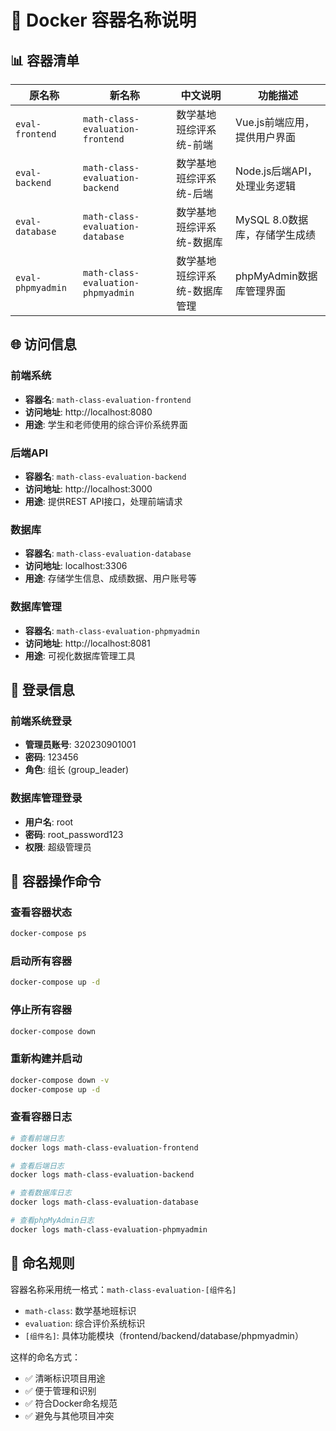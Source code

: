 # 🔧 Docker 容器名称说明

## 📊 容器清单

| 原名称 | 新名称 | 中文说明 | 功能描述 |
|--------|--------|----------|----------|
| `eval-frontend` | `math-class-evaluation-frontend` | 数学基地班综评系统-前端 | Vue.js前端应用，提供用户界面 |
| `eval-backend` | `math-class-evaluation-backend` | 数学基地班综评系统-后端 | Node.js后端API，处理业务逻辑 |
| `eval-database` | `math-class-evaluation-database` | 数学基地班综评系统-数据库 | MySQL 8.0数据库，存储学生成绩 |
| `eval-phpmyadmin` | `math-class-evaluation-phpmyadmin` | 数学基地班综评系统-数据库管理 | phpMyAdmin数据库管理界面 |

## 🌐 访问信息

### 前端系统
- **容器名**: `math-class-evaluation-frontend`
- **访问地址**: http://localhost:8080
- **用途**: 学生和老师使用的综合评价系统界面

### 后端API
- **容器名**: `math-class-evaluation-backend`
- **访问地址**: http://localhost:3000
- **用途**: 提供REST API接口，处理前端请求

### 数据库
- **容器名**: `math-class-evaluation-database`
- **访问地址**: localhost:3306
- **用途**: 存储学生信息、成绩数据、用户账号等

### 数据库管理
- **容器名**: `math-class-evaluation-phpmyadmin`
- **访问地址**: http://localhost:8081
- **用途**: 可视化数据库管理工具

## 🔑 登录信息

### 前端系统登录
- **管理员账号**: 320230901001
- **密码**: 123456
- **角色**: 组长 (group_leader)

### 数据库管理登录
- **用户名**: root
- **密码**: root_password123
- **权限**: 超级管理员

## 🚀 容器操作命令

### 查看容器状态
```bash
docker-compose ps
```

### 启动所有容器
```bash
docker-compose up -d
```

### 停止所有容器
```bash
docker-compose down
```

### 重新构建并启动
```bash
docker-compose down -v
docker-compose up -d
```

### 查看容器日志
```bash
# 查看前端日志
docker logs math-class-evaluation-frontend

# 查看后端日志
docker logs math-class-evaluation-backend

# 查看数据库日志
docker logs math-class-evaluation-database

# 查看phpMyAdmin日志
docker logs math-class-evaluation-phpmyadmin
```

## 📝 命名规则

容器名称采用统一格式：`math-class-evaluation-[组件名]`
- `math-class`: 数学基地班标识
- `evaluation`: 综合评价系统标识
- `[组件名]`: 具体功能模块（frontend/backend/database/phpmyadmin）

这样的命名方式：
- ✅ 清晰标识项目用途
- ✅ 便于管理和识别
- ✅ 符合Docker命名规范
- ✅ 避免与其他项目冲突
